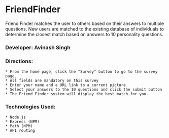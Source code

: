 # FriendFinder
Friend Finder matches the user to others based on their answers to multiple questions. New users are matched to the existing database of individuals to determine the closest match based on answers to 10 personality questions.

### Developer: Avinash Singh

### Directions:
    * From the home page, click the "Survey" button to go to the survey page.
    * All fields are mandatory on this survey
    * Enter your name and a URL link to a current picture
    * Select your answers to the 10 questions and click the submit button
    * The Friend Finder system will display the best match for you.

### Technologies Used:
    * Node.js
    * Express (NPM)
    * Path (NPM)
    * API routing